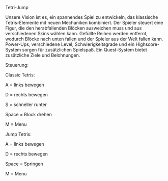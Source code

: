 Tetri-Jump

Unsere Vision ist es, ein spannendes Spiel zu entwickeln, das klassische Tetris-Elemente mit neuen Mechaniken kombiniert. Der Spieler steuert eine Figur, die den herabfallenden Blöcken ausweichen muss und aus verschiedenen Skins wählen kann. Gefüllte Reihen werden entfernt, wodurch Blöcke nach unten fallen und der Spieler aus der Welt fallen kann. Power-Ups, verschiedene Level, Schwierigkeitsgrade und ein Highscore-System sorgen für zusätzlichen Spielspaß. Ein Quest-System bietet zusätzliche Ziele und Belohnungen.


Steuerung:

Classic Tetris:

A = links bewegen

D = rechts bewegen

S = schneller runter

Space = Block drehen 

M = Menu  

Jump Tetris: 

A = links bewegen

D = rechts bewegen

Space = Springen

M = Menu  








